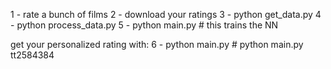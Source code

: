 1 - rate a bunch of films
2 - download your ratings
3 - python get_data.py
4 - python process_data.py
5 - python main.py  # this trains the NN

get your personalized rating with:
6 - python main.py <filmID>  #   python main.py tt2584384
